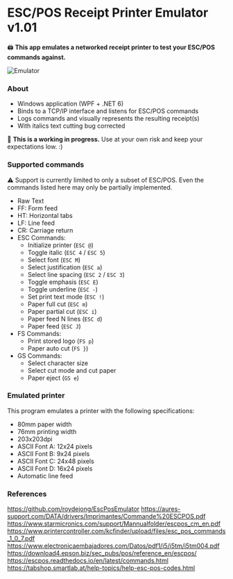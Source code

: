 ﻿# ESC/POS Receipt Printer Emulator v1.01
🖨️ **This app emulates a networked receipt printer to test your ESC/POS commands against.**

![Emulator](https://user-images.githubusercontent.com/6772638/160160456-faf28c07-72ac-43c4-907f-6258376cd483.png)

### About
- Windows application (WPF + .NET 6)
- Binds to a TCP/IP interface and listens for ESC/POS commands
- Logs commands and visually represents the resulting receipt(s)
- With italics text cutting bug corrected

👷 **This is a working in progress.** Use at your own risk and keep your expectations low. :)

### Supported commands

⚠️ Support is currently limited to only a subset of ESC/POS. Even the commands listed here may only be partially implemented.

- Raw Text
- FF: Form feed
- HT: Horizontal tabs
- LF: Line feed
- CR: Carriage return
- ESC Commands:
  - Initialize printer (`ESC @`)
  - Toggle italic (`ESC 4` / `ESC 5`)
  - Select font (`ESC M`)
  - Select justification (`ESC a`)
  - Select line spacing (`ESC 2` / `ESC 3`)
  - Toggle emphasis (`ESC E`)
  - Toggle underline (`ESC -`)
  - Set print text mode (`ESC !`)
  - Paper full cut (`ESC m`)
  - Paper partial cut (`ESC i`)
  - Paper feed N lines (`ESC d`)
  - Paper feed (`ESC J`)
- FS Commands:
  - Print stored logo (`FS p`)
  - Paper auto cut (`FS }`)
- GS Commands:
  - Select character size 
  - Select cut mode and cut paper
  - Paper eject (`GS e`)

### Emulated printer

This program emulates a printer with the following specifications:

 - 80mm paper width
 - 76mm printing width
 - 203x203dpi
 - ASCII Font A: 12x24 pixels
 - ASCII Font B: 9x24 pixels
 - ASCII Font C: 24x48 pixels
 - ASCII Font D: 16x24 pixels
 - Automatic line feed

### References

https://github.com/roydejong/EscPosEmulator
https://aures-support.com/DATA/drivers/Imprimantes/Commande%20ESCPOS.pdf<br>
https://www.starmicronics.com/support/Mannualfolder/escpos_cm_en.pdf<br>
https://www.printercontroller.com/kcfinder/upload/files/esc_pos_commands_1_0_7.pdf<br>
https://www.electronicaembajadores.com/Datos/pdf1/i5/i5tm/i5tm004.pdf<br>
https://download4.epson.biz/sec_pubs/pos/reference_en/escpos/<br>
https://escpos.readthedocs.io/en/latest/commands.html<br>
https://tabshop.smartlab.at/help-topics/help-esc-pos-codes.html<br>
